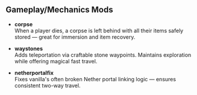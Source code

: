 ## Gameplay/Mechanics Mods

- **corpse**  
  When a player dies, a corpse is left behind with all their items safely stored — great for immersion and item recovery.

- **waystones**  
  Adds teleportation via craftable stone waypoints. Maintains exploration while offering magical fast travel.

- **netherportalfix**  
  Fixes vanilla's often broken Nether portal linking logic — ensures consistent two-way travel.
